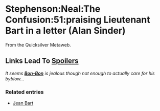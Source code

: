 
# Stephenson:Neal:The Confusion:51:praising Lieutenant Bart in a letter (Alan Sinder)

From the Quicksilver Metaweb.


## **Links Lead To [Spoilers](/metaweb-spoilers)**



*It seems **[Bon-Bon](/bonaventure-rossignol)** is jealous though not enough to actually care for his byblow...*


### Related entries


* [Jean Bart](/jean-bart)
